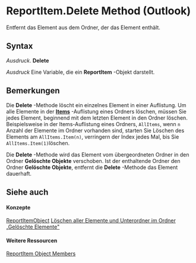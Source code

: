 
# ReportItem.Delete Method (Outlook)

Entfernt das Element aus dem Ordner, der das Element enthält.


## Syntax

 _Ausdruck_. **Delete**

 _Ausdruck_ Eine Variable, die ein **ReportItem** -Objekt darstellt.


## Bemerkungen

Die  **Delete** -Methode löscht ein einzelnes Element in einer Auflistung. Um alle Elemente in der **[Items](441820e7-5fe8-e5ef-83c0-9c87fd3dc9e3.md)** -Auflistung eines Ordners löschen, müssen Sie jedes Element, beginnend mit dem letzten Element in den Ordner löschen. Beispielsweise in der Items-Auflistung eines Ordners, `AllItems`, wenn  `n` Anzahl der Elemente im Ordner vorhanden sind, starten Sie Löschen des Elements am `AllItems.Item(n)`, verringern der Index jedes Mal, bis Sie  `AllItems.Item(1)`löschen.

Die  **Delete** -Methode wird das Element vom übergeordneten Ordner in den Ordner **Gelöschte Objekte** verschoben. Ist der enthaltende Ordner den Ordner **Gelöschte Objekte**, entfernt die  **Delete** -Methode das Element dauerhaft.


## Siehe auch


#### Konzepte


[ReportItemObject](16ebe336-72e0-42f6-99d3-edecc3ea284d.md)
[Löschen aller Elemente und Unterordner im Ordner „Gelöschte Elemente"](359a416b-43d4-396e-e348-5624c4ca3599.md)
#### Weitere Ressourcen


[ReportItem Object Members](http://msdn.microsoft.com/library/5a5662dd-e969-bbd5-129b-44609ba1cf9f%28Office.15%29.aspx)